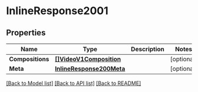 # InlineResponse2001

## Properties

Name | Type | Description | Notes
------------ | ------------- | ------------- | -------------
**Compositions** | [**[]VideoV1Composition**](video.v1.composition.md) |  | [optional] 
**Meta** | [**InlineResponse200Meta**](inline_response_200_meta.md) |  | [optional] 

[[Back to Model list]](../README.md#documentation-for-models) [[Back to API list]](../README.md#documentation-for-api-endpoints) [[Back to README]](../README.md)


